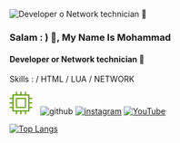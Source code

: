 ![Developer o Network technician 👾](https://c4.wallpaperflare.com/wallpaper/133/969/139/artwork-nature-landscape-fantasy-art-wallpaper-preview.jpg)

### Salam : ) 👋, My Name Is Mohammad
#### Developer or Network technician 👾

Skills : / HTML / LUA / NETWORK

[<img src='https://raw.githubusercontent.com/acervenky/animated-github-badges/master/assets/devbadge.gif' width='40' height='40'></a> <img src='https://cdn.jsdelivr.net/npm/simple-icons@3.0.1/icons/github.svg' alt='github' height='40'>](https://github.com/0217373)  [<img src='https://cdn.jsdelivr.net/npm/simple-icons@3.0.1/icons/instagram.svg' alt='instagram' height='40'>](https://www.instagram.com/moghadami0217373/)  [<img src='https://cdn.jsdelivr.net/npm/simple-icons@3.0.1/icons/youtube.svg' alt='YouTube' height='40'>](https://www.youtube.com/channel/hcr-ir3154)  

<a href='https://docs.github.com/en/developers'>

[![Top Langs](https://github-readme-stats.vercel.app/api/top-langs/?username=0217373)](https://github.com/anuraghazra/github-readme-stats)
